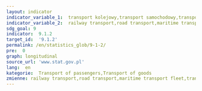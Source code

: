 ```yaml
---
layout: indicator
indicator_variable_1:  transport kolejowy,transport samochodowy,transport morski,śródlądowy transport wodny,transport lotniczy,transport kolejowy_,transport samochodowy_,transport morski_,śródlądowy transport wodny_,transport lotniczy_
indicator_variable_2:  railway transport,road transport,maritime transport fleet,transport by inland waterway fleet,air transport,railway transport_,road transport_,maritime transport fleet_,transport by inland waterway fleet_,air transport_
sdg_goal: 9
indicator:  9.1.2
target_id:  '9.1.2'
permalink: /en/statistics_glob/9-1-2/
pre:  0
graph: longitudinal
source_url: 'www.stat.gov.pl'
lang:  en
kategorie:  Transport of passengers,Transport of goods
zmienne: railway transport,road transport,maritime transport fleet,transport by inland waterway fleet,air transport;railway transport,road transport,maritime transport fleet,transport by inland waterway fleet,air transport
---
```

